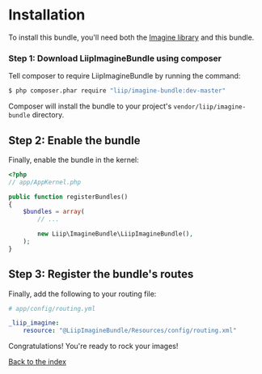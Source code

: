 # Installation

To install this bundle, you'll need both the [Imagine library](https://github.com/avalanche123/Imagine)
and this bundle.

### Step 1: Download LiipImagineBundle using composer

Tell composer to require LiipImagineBundle by running the command:

``` bash
$ php composer.phar require "liip/imagine-bundle:dev-master"
```

Composer will install the bundle to your project's `vendor/liip/imagine-bundle` directory.


## Step 2: Enable the bundle

Finally, enable the bundle in the kernel:

``` php
<?php
// app/AppKernel.php

public function registerBundles()
{
    $bundles = array(
        // ...

        new Liip\ImagineBundle\LiipImagineBundle(),
    );
}
```

## Step 3: Register the bundle's routes

Finally, add the following to your routing file:

``` yaml
# app/config/routing.yml

_liip_imagine:
    resource: "@LiipImagineBundle/Resources/config/routing.xml"
```

Congratulations! You're ready to rock your images!

[Back to the index](index.md)
